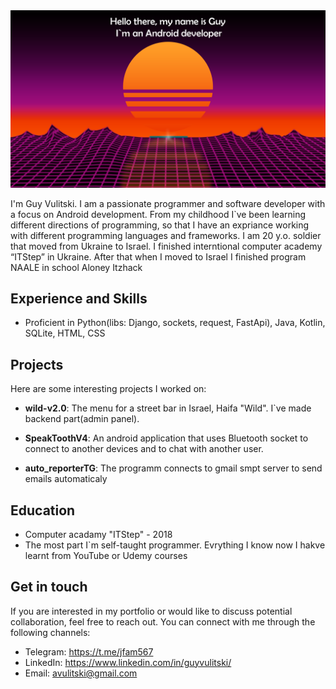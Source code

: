 <div align="center"><img src="imgGithub.png" width="600"></div>

I'm Guy Vulitski. I am a passionate programmer and software developer with a focus on Android development.
From my childhood I`ve been learning different directions of programming, so that I have an expriance working with different programming languages and frameworks. I am 20 y.o. soldier that moved from Ukraine to Israel. I finished interntional computer academy “ITStep” in Ukraine. After that when I moved to Israel I finished program NAALE in school Aloney Itzhack

## Experience and Skills

- Proficient in Python(libs: Django, sockets, request, FastApi), Java, Kotlin, SQLite, HTML, CSS

## Projects

Here are some interesting projects I worked on:

- **wild-v2.0**: The menu for a street bar in Israel, Haifa "Wild". I`ve  made
backend part(admin panel).

- **SpeakToothV4**: An android application that uses Bluetooth socket to connect to another devices and to chat with another user.

- **auto_reporterTG**: The programm connects to gmail smpt server to send emails automaticaly

## Education

- Computer acadamy "ITStep" - 2018
- The most part I`m self-taught programmer. Evrything I know now I hakve learnt from YouTube or Udemy courses

## Get in touch

If you are interested in my portfolio or would like to discuss potential collaboration, feel free to reach out. You can connect with me through the following channels:

- Telegram: https://t.me/jfam567
- LinkedIn: https://www.linkedin.com/in/guyvulitski/
- Email: avulitski@gmail.com

